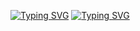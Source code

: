 [![Typing SVG](https://readme-typing-svg.demolab.com?font=Fira+Code&pause=1000&random=false&width=435&lines=Welcome+to+my+profile;I+am+a+daily+learner%2C+learning+something+new+everyday;Aspiring+Full+Stack+Web+dev+and+Game+Dev;Lets+learn+from+each+other)](https://git.io/typing-svg)
<a href="https://git.io/typing-svg"><img src="https://readme-typing-svg.demolab.com?font=Fira+Code&pause=1000&random=false&width=435&lines=Welcome+to+my+profile;I+am+a+daily+learner%2C+learning+something+new+everyday;Aspiring+Full+Stack+Web+dev+and+Game+Dev;Lets+learn+from+each+other" alt="Typing SVG" /></a>
